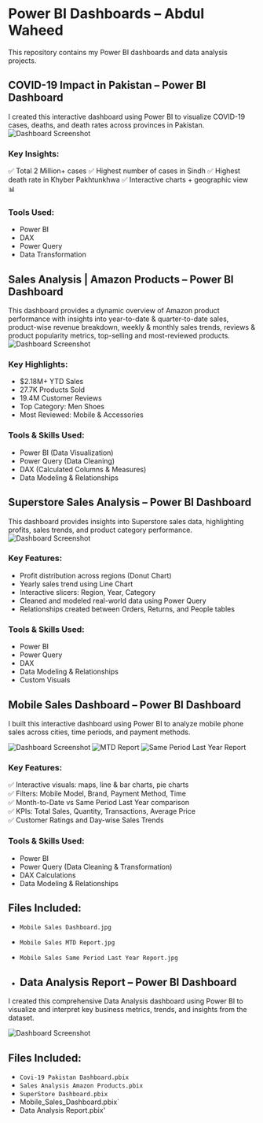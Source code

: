 # Power BI Dashboards – Abdul Waheed
This repository contains my Power BI dashboards and data analysis projects.

## COVID-19 Impact in Pakistan – Power BI Dashboard
I created this interactive dashboard using Power BI to visualize COVID-19 cases, deaths, and death rates across provinces in Pakistan.
![Dashboard Screenshot](Covid-19%20Dashboard.jpg)
### Key Insights:
✅ Total 2 Million+ cases
✅ Highest number of cases in Sindh
✅ Highest death rate in Khyber Pakhtunkhwa
✅ Interactive charts + geographic view 📊
### Tools Used:
- Power BI
- DAX
- Power Query
- Data Transformation

## Sales Analysis | Amazon Products – Power BI Dashboard
This dashboard provides a dynamic overview of Amazon product performance with insights into year-to-date & quarter-to-date sales, product-wise revenue breakdown, weekly & monthly sales trends, reviews & product popularity metrics, top-selling and most-reviewed products.
![Dashboard Screenshot](Amazon%20Sales%20Analysis.jpg)
### Key Highlights:
- $2.18M+ YTD Sales
- 27.7K Products Sold
- 19.4M Customer Reviews
- Top Category: Men Shoes
- Most Reviewed: Mobile & Accessories
### Tools & Skills Used:
- Power BI (Data Visualization)
- Power Query (Data Cleaning)
- DAX (Calculated Columns & Measures)
- Data Modeling & Relationships

## Superstore Sales Analysis – Power BI Dashboard
This dashboard provides insights into Superstore sales data, highlighting profits, sales trends, and product category performance.
![Dashboard Screenshot](Super-Store%20sales.jpg)
### Key Features:
- Profit distribution across regions (Donut Chart)
- Yearly sales trend using Line Chart
- Interactive slicers: Region, Year, Category
- Cleaned and modeled real-world data using Power Query
- Relationships created between Orders, Returns, and People tables
### Tools & Skills Used:
- Power BI
- Power Query
- DAX
- Data Modeling & Relationships
- Custom Visuals

## Mobile Sales Dashboard – Power BI Dashboard

I built this interactive dashboard using Power BI to analyze mobile phone sales across cities, time periods, and payment methods.

![Dashboard Screenshot](Mobile%20Sales%20Dashboard.jpg)
![MTD Report](Mobile%20Sales%20MTD%20Report.jpg)
![Same Period Last Year Report](Mobile%20Sales%20Same%20Period%20Last%20Year%20Report.jpg)

### Key Features:
✅ Interactive visuals: maps, line & bar charts, pie charts  
✅ Filters: Mobile Model, Brand, Payment Method, Time  
✅ Month-to-Date vs Same Period Last Year comparison  
✅ KPIs: Total Sales, Quantity, Transactions, Average Price  
✅ Customer Ratings and Day-wise Sales Trends

### Tools & Skills Used:
- Power BI  
- Power Query (Data Cleaning & Transformation)  
- DAX Calculations  
- Data Modeling & Relationships

## Files Included:
- `Mobile Sales Dashboard.jpg`
- `Mobile Sales MTD Report.jpg`
- `Mobile Sales Same Period Last Year Report.jpg`

- ## Data Analysis Report – Power BI Dashboard

I created this comprehensive Data Analysis dashboard using Power BI to visualize and interpret key business metrics, trends, and insights from the dataset.

![Dashboard Screenshot](Data%20Analysis%20Dashboard.jpg)


## Files Included:
- `Covi-19 Pakistan Dashboard.pbix`
- `Sales Analysis Amazon Products.pbix`
- `SuperStore Dashboard.pbix`
- Mobile_Sales_Dashboard.pbix`
- Data Analysis Report.pbix'

